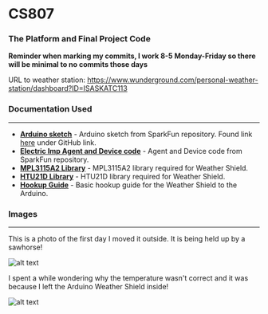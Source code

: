 # CS807
### The Platform and Final Project Code
**Reminder when marking my commits, I work 8-5 Monday-Friday so there will be minimal to no commits those days**

URL to weather station: https://www.wunderground.com/personal-weather-station/dashboard?ID=ISASKATC113


### Documentation Used
----
* **[Arduino sketch](https://github.com/sparkfun/Weather_Shield/blob/master/firmware/Weather_Shield/Weather_Shield.ino)** - Arduino sketch from SparkFun repository. Found link [here](https://www.sparkfun.com/products/12081) under GitHub link.
* **[Electric Imp Agent and Device code](https://github.com/sparkfun/Wimp_Weather_Station)** - Agent and Device code from SparkFun repository.
* **[MPL3115A2 Library](https://github.com/sparkfun/SparkFun_MPL3115A2_Breakout_Arduino_Library)** - MPL3115A2 library required for Weather Shield. 
* **[HTU21D Library](https://github.com/sparkfun/SparkFun_HTU21D_Breakout_Arduino_Library)** - HTU21D library required for Weather Shield. 
* **[Hookup Guide](https://learn.sparkfun.com/tutorials/weather-shield-hookup-guide)** - Basic hookup guide for the Weather Shield to the Arduino.

### Images
----
This is a photo of the first day I moved it outside.  It is being held up by a sawhorse!

![alt text](https://drive.google.com/file/d/0BxokKw3dDiTGa1ZsOGN1YVJyMDhwNmZTRDh5aVgtRWpjbS0w/view?usp=sharing "Wind Speed, Wind Direction, and Rain Gauge")


I spent a while wondering why the temperature wasn't correct and it was because I left the Arduino Weather Shield inside!

![alt text](https://drive.google.com/file/d/0BxokKw3dDiTGMjZhOVFGdlYwWFJTVEtUTzZhUkpOLU9tS3Aw/view?usp=sharing "Need to move this outside!")
